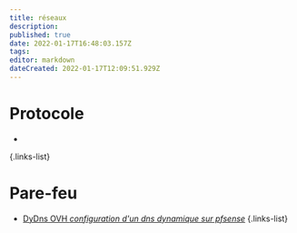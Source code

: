 ```yaml
---
title: réseaux
description: 
published: true
date: 2022-01-17T16:48:03.157Z
tags: 
editor: markdown
dateCreated: 2022-01-17T12:09:51.929Z
---
```


# Protocole
- 
{.links-list}

# Pare-feu
- [DyDns OVH *configuration d'un dns dynamique sur pfsense*](/réseaux/Pare-feu)
{.links-list}

